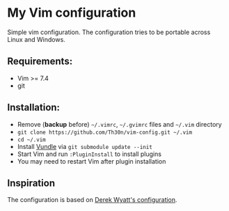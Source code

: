 # My Vim configuration

Simple vim configuration.
The configuration tries to be portable across Linux and Windows.

## Requirements:

* Vim  >= 7.4
* git

## Installation:

* Remove (**backup** before) `~/.vimrc`, `~/.gvimrc` files and `~/.vim` directory
* `git clone https://github.com/Th30n/vim-config.git ~/.vim`
* `cd ~/.vim`
* Install [Vundle](https://github.com/gmarik/Vundle.vim) via
  `git submodule update --init`
* Start Vim and run `:PluginInstall` to install plugins
* You may need to restart Vim after plugin installation

## Inspiration

The configuration is based on
[Derek Wyatt's configuration](https://github.com/derekwyatt/vim-config).
